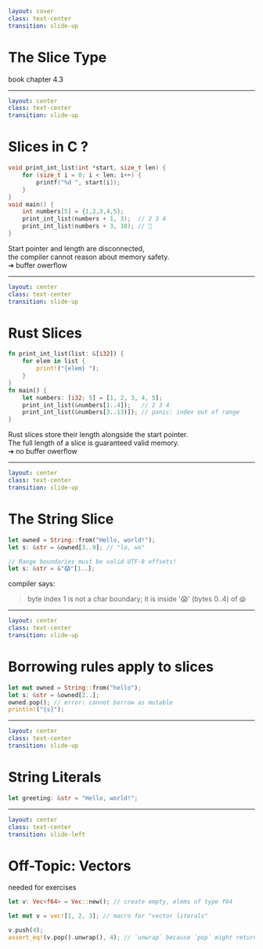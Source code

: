 ```yaml
layout: cover
class: text-center
transition: slide-up
```

# The Slice Type

book chapter 4.3

---

```yaml
layout: center
class: text-center
transition: slide-up
```

# Slices in C ?

```c
void print_int_list(int *start, size_t len) {
    for (size_t i = 0; i < len; i++) {
        printf("%d ", start[i]);
    }
}
void main() {
    int numbers[5] = {1,2,3,4,5};
    print_int_list(numbers + 1, 3);  // 2 3 4
    print_int_list(numbers + 3, 10); // 👻
}
```

Start pointer and length are disconnected,\
the compiler cannot reason about memory safety.\
➔ buffer owerflow

---

```yaml
layout: center
class: text-center
transition: slide-up
```

# Rust Slices

```rust
fn print_int_list(list: &[i32]) {
    for elem in list {
        print!("{elem} ");
    }
}
fn main() {
    let numbers: [i32; 5] = [1, 2, 3, 4, 5];
    print_int_list(&numbers[1..4]);   // 2 3 4
    print_int_list(&numbers[3..13)]); // panic: index out of range
}
```

Rust slices store their length alongside the start pointer.\
The full length of a slice is guaranteed valid memory.\
➔ no buffer owerflow

---

```yaml
layout: center
class: text-center
transition: slide-up
```

# The String Slice

```rust
let owned = String::from("Hello, world!");
let s: &str = &owned[3..9]; // "lo, wo"

// Range boundaries must be valid UTF-8 offsets!
let s: &str = &"😱"[1..];
```

compiler says:

> byte index 1 is not a char boundary; it is inside '😱' (bytes 0..4) of `😱`

---

```yaml
layout: center
class: text-center
transition: slide-up
```

# Borrowing rules apply to slices

```rust
let mut owned = String::from("hello");
let s: &str = &owned[2..];
owned.pop(); // error: cannot borrow as mutable
println!("{s}");
```

---

```yaml
layout: center
class: text-center
transition: slide-up
```

# String Literals

```rust
let greeting: &str = "Hello, world!";
```

---

```yaml
layout: center
class: text-center
transition: slide-left
```

# Off-Topic: Vectors

needed for exercises

```rust
let v: Vec<f64> = Vec::new(); // create empty, elems of type f64

let mut v = vec![1, 2, 3]; // macro for "vector literals"

v.push(4);
assert_eq!(v.pop().unwrap(), 4); // `unwrap` because `pop` might return "nothing"
```
